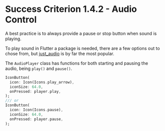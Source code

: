 # Success Criterion 1.4.2 - Audio Control

A best practice is to always provide a pause or stop button when sound is playing.

To play sound in Flutter a package is needed, there are a few options out to chose from, but [just_audio](https://pub.dev/packages/just_audio) is by far the most popular.

The `AudioPlayer` class has functions for both starting and pausing the audio, being `play()` and `pause()`.

```dart
IconButton(
  icon: Icon(Icons.play_arrow),
  iconSize: 64.0,
  onPressed: player.play,
);
/// or
IconButton(
  icon: Icon(Icons.pause),
  iconSize: 64.0,
  onPressed: player.pause,
);
```
